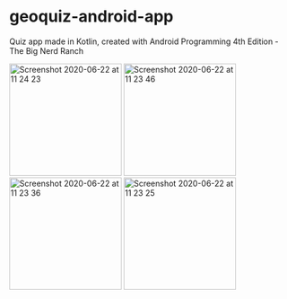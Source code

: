 # geoquiz-android-app

Quiz app made in Kotlin, created with Android Programming 4th Edition - The Big Nerd Ranch




<img width="200" alt="Screenshot 2020-06-22 at 11 24 23" src="https://user-images.githubusercontent.com/58289892/85277625-9a3eb780-b47b-11ea-9c7b-e214260495b8.png">
<img width="200" alt="Screenshot 2020-06-22 at 11 23 46" src="https://user-images.githubusercontent.com/58289892/85277628-9b6fe480-b47b-11ea-8bef-a6b55b6f694d.png">
<img width="200" alt="Screenshot 2020-06-22 at 11 23 36" src="https://user-images.githubusercontent.com/58289892/85277630-9c087b00-b47b-11ea-82ae-e7b344e47c0e.png">
<img width="200" alt="Screenshot 2020-06-22 at 11 23 25" src="https://user-images.githubusercontent.com/58289892/85277633-9ca11180-b47b-11ea-9267-f2b93bce700c.png">





